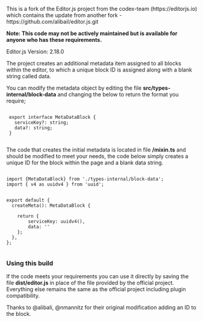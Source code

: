 <p>This is a fork of the Editor.js project from the codex-team (https://editorjs.io) which contains the update from another fork - https://github.com/alibail/editor.js.git</p>

<p><b>Note: This code may not be actively maintained but is available for anyone who has these requirements.</b></p>

<p>Editor.js Version: 2.18.0</p>

<p>The project creates an additional metadata item assigned to all blocks within the editor, to which a unique block ID is assigned along with a blank string called data.</p>

<p>You can modify the metadata object by editing the file <b>src/types-internal/block-data</b> and changing the below to return the format you require;</p>

<pre><code>
 export interface MetaDataBlock {
   serviceKey?: string;
   data?: string;
 }
 </code></pre>

 <p>The code that creates the initial metadata is located in file <b>/mixin.ts</b> and should be modified to meet your needs, the code below simply creates a unique ID for the block within the page and a blank data string.</p>

 <pre><code>
import {MetaDataBlock} from './types-internal/block-data';
import { v4 as uuidv4 } from 'uuid';


export default {
  createMeta(): MetaDataBlock {

    return {
        serviceKey: uuidv4(),
        data: ''
    };
  },
};
 </code></pre>

 <h3>Using this build</h3>
 <p>If the code meets your requirements you can use it directly by saving the file <b>dist/editor.js</b> in place of the file provided by the official project. Everything else remains the same as the official project including plugin compatibility.</p>

<p>Thanks to @alibali, @nmannitz for their original modification adding an ID to the block.</p>
